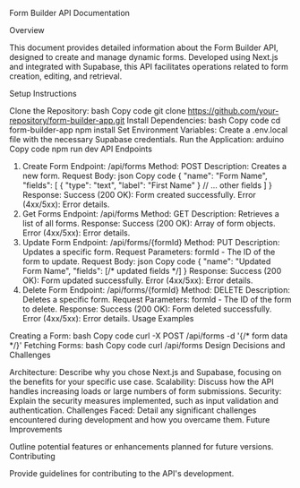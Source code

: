 Form Builder API Documentation

Overview

This document provides detailed information about the Form Builder API, designed to create and manage dynamic forms. Developed using Next.js and integrated with Supabase, this API facilitates operations related to form creation, editing, and retrieval.

Setup Instructions

Clone the Repository:
bash
Copy code
git clone https://github.com/your-repository/form-builder-app.git
Install Dependencies:
bash
Copy code
cd form-builder-app
npm install
Set Environment Variables:
Create a .env.local file with the necessary Supabase credentials.
Run the Application:
arduino
Copy code
npm run dev
API Endpoints

1. Create Form
Endpoint: /api/forms
Method: POST
Description: Creates a new form.
Request Body:
json
Copy code
{
  "name": "Form Name",
  "fields": [
    {
      "type": "text",
      "label": "First Name"
    }
    // ... other fields
  ]
}
Response:
Success (200 OK): Form created successfully.
Error (4xx/5xx): Error details.
2. Get Forms
Endpoint: /api/forms
Method: GET
Description: Retrieves a list of all forms.
Response:
Success (200 OK): Array of form objects.
Error (4xx/5xx): Error details.
3. Update Form
Endpoint: /api/forms/{formId}
Method: PUT
Description: Updates a specific form.
Request Parameters: formId - The ID of the form to update.
Request Body:
json
Copy code
{
  "name": "Updated Form Name",
  "fields": [/* updated fields */]
}
Response:
Success (200 OK): Form updated successfully.
Error (4xx/5xx): Error details.
4. Delete Form
Endpoint: /api/forms/{formId}
Method: DELETE
Description: Deletes a specific form.
Request Parameters: formId - The ID of the form to delete.
Response:
Success (200 OK): Form deleted successfully.
Error (4xx/5xx): Error details.
Usage Examples

Creating a Form:
bash
Copy code
curl -X POST /api/forms -d '{/* form data */}'
Fetching Forms:
bash
Copy code
curl /api/forms
Design Decisions and Challenges

Architecture: Describe why you chose Next.js and Supabase, focusing on the benefits for your specific use case.
Scalability: Discuss how the API handles increasing loads or large numbers of form submissions.
Security: Explain the security measures implemented, such as input validation and authentication.
Challenges Faced: Detail any significant challenges encountered during development and how you overcame them.
Future Improvements

Outline potential features or enhancements planned for future versions.
Contributing

Provide guidelines for contributing to the API's development.